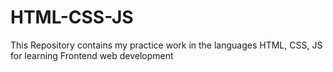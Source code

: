 # HTML-CSS-JS
This Repository contains my practice work in the languages HTML, CSS, JS for learning Frontend web development
